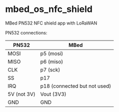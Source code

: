 # mbed_os_nfc_shield
MBed PN532 NFC shield app with LoRaWAN

PN532 connections:

| PN532 | MBed |
|-------|------|
|MOSI | p5 (mosi)|
|MISO | p6 (miso)|
|CLK | p7 (sck)|
|SS | p17 |
|IRQ | p18 (connected but not used) |
|5V (not 3V) | Vout (3V3) |
| GND | GND |

